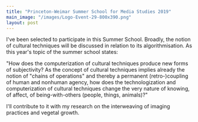 ```yaml
---
title: "Princeton-Weimar Summer School for Media Studies 2019"
main_image: "/images/Logo-Event-29-800x390.png"
layout: post
---
```


I've been selected to participate in this Summer School. Broadly, the notion of cultural techniques will be discussed in relation to its algorithmisation. As this year's topic of the summer school states:

"How does the computerization of cultural techniques produce new forms of subjectivity? As the concept of cultural techniques implies already the notion of "chains of operations" and thereby a permanent (retro-)coupling of human and nonhuman agency, how does the technologization and computerization of cultural techniques change the very nature of knowing, of affect, of being-with-others (people, things, animals)?"

I'll contribute to it with my research on the interweaving of imaging practices and vegetal growth.